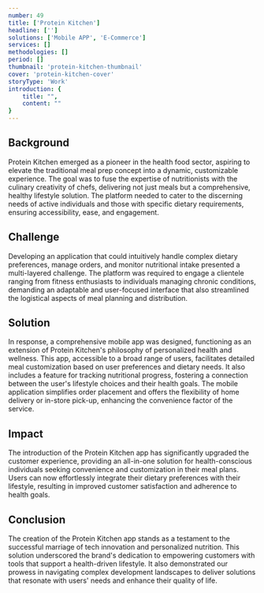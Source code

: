 ```yaml
---
number: 49
title: ['Protein Kitchen']
headline: ['']
solutions: ['Mobile APP', 'E-Commerce']
services: []
methodologies: []
period: []
thumbnail: 'protein-kitchen-thumbnail'
cover: 'protein-kitchen-cover'
storyType: 'Work'
introduction: {
    title: "",
    content: ""
}
---
```


## Background

Protein Kitchen emerged as a pioneer in the health food sector, aspiring to elevate the traditional meal prep concept into a dynamic, customizable experience. The goal was to fuse the expertise of nutritionists with the culinary creativity of chefs, delivering not just meals but a comprehensive, healthy lifestyle solution. The platform needed to cater to the discerning needs of active individuals and those with specific dietary requirements, ensuring accessibility, ease, and engagement.

## Challenge

Developing an application that could intuitively handle complex dietary preferences, manage orders, and monitor nutritional intake presented a multi-layered challenge. The platform was required to engage a clientele ranging from fitness enthusiasts to individuals managing chronic conditions, demanding an adaptable and user-focused interface that also streamlined the logistical aspects of meal planning and distribution.

## Solution

In response, a comprehensive mobile app was designed, functioning as an extension of Protein Kitchen's philosophy of personalized health and wellness. This app, accessible to a broad range of users, facilitates detailed meal customization based on user preferences and dietary needs. It also includes a feature for tracking nutritional progress, fostering a connection between the user's lifestyle choices and their health goals. The mobile application simplifies order placement and offers the flexibility of home delivery or in-store pick-up, enhancing the convenience factor of the service.

## Impact

The introduction of the Protein Kitchen app has significantly upgraded the customer experience, providing an all-in-one solution for health-conscious individuals seeking convenience and customization in their meal plans. Users can now effortlessly integrate their dietary preferences with their lifestyle, resulting in improved customer satisfaction and adherence to health goals.

## Conclusion

The creation of the Protein Kitchen app stands as a testament to the successful marriage of tech innovation and personalized nutrition. This solution underscored the brand's dedication to empowering customers with tools that support a health-driven lifestyle. It also demonstrated our prowess in navigating complex development landscapes to deliver solutions that resonate with users' needs and enhance their quality of life.